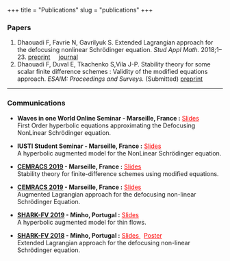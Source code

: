 +++
title = "Publications"
slug = "publications"
+++

### Papers

1. Dhaouadi F, Favrie N, Gavrilyuk S. Extended Lagrangian approach for the defocusing nonlinear Schrödinger equation. *Stud Appl Math.* 2018;1–23. <a href="https://hal.archives-ouvertes.fr/hal-01779915" target="blank" ><i class="fas fa-external-link-square-alt"></i> preprint</a> &nbsp; &nbsp;  <a href="https://onlinelibrary.wiley.com/doi/abs/10.1111/sapm.12238" target="blank"> <i class="fas fa-external-link-square-alt"></i> journal</a>
2. Dhaouadi F, Duval E, Tkachenko S,Vila J-P. Stability theory for some scalar finite difference schemes : Validity of the modified equations approach. *ESAIM: Proceedings and Surveys.*  (Submitted) </i> <a href="https://arxiv.org/abs/2004.12879" target="blank"><i class="fas fa-external-link-square-alt"></i> preprint</a> 


---


### Communications


- **Waves in one World Online Seminar - <i class="fas fa-map-marker-alt "></i> Marseille, France :**  <a href="Waves_1_World.pdf" target="blank" style="color:#FF0000;"> <i class="far fa-file-pdf"></i> Slides </a>  
First Order hyperbolic equations approximating the Defocusing NonLinear Schrödinger equation.

- **IUSTI Student Seminar - <i class="fas fa-map-marker-alt "></i> Marseille, France :**  <a href="CCS_Presentation_2020.pdf" target="blank" style="color:#FF0000;"> <i class="far fa-file-pdf"></i> Slides </a>  
A hyperbolic augmented model for the NonLinear Schrödinger equation.

- **<a href="http://smai.emath.fr/cemracs/cemracs19/" target="blank">CEMRACS 2019</a> - <i class="fas fa-map-marker-alt "></i> Marseille, France :**  <a href="Tolosa.pdf" target="blank" style="color:#FF0000;"> <i class="far fa-file-pdf"></i> Slides </a>  
Stability theory for finite-difference schemes using modified equations.

- **<a href="http://smai.emath.fr/cemracs/cemracs19/" target="blank">CEMRACS 2019</a> - <i class="fas fa-map-marker-alt "></i> Marseille, France :**  <a href="dhaouadi_Cemracs.pdf" target="blank" style="color:#FF0000;"> <i class="far fa-file-pdf"></i> Slides </a>  
Augmented Lagrangian approach for the defocusing non-linear Schrödinger Equation.

- **<a href="https://shark-fv.eu/shark2019/" target="blank">SHARK-FV 2019</a> - <i class="fas fa-map-marker-alt "></i> Minho, Portugal :** <a href="Dhaouadi_SHARK2019.pdf" target="blank" style="color:#FF0000;"> <i class="far fa-file-pdf"></i> Slides </a>   
A hyperbolic augmented model for thin flows.

- **<a href="https://shark-fv.eu/shark2018/" target="blank">SHARK-FV 2018</a> - <i class="fas fa-map-marker-alt "></i> Minho, Portugal :** <a href="Dhaouadi_SHARK2018.pdf" target="blank" style="color:#FF0000;"> <i class="far fa-file-pdf"></i> Slides </a> &nbsp; <a href="SHARK_2018_Poster.pdf" target="blank" style="color:#FF0000;"> <i class="far fa-file-pdf"></i> Poster </a>   
Extended Lagrangian approach for the defocusing non-linear Schrödinger equation.
